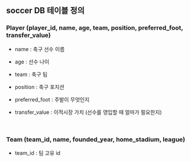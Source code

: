 ## soccer DB 테이블 정의 

### Player (player_id, name, age, team, position, preferred_foot, transfer_value)

- name : 축구 선수 이름

- age : 선수 나이

- team : 축구 팀

- position : 축구 포지션

- preferred_foot : 주발이 무엇인지

- transfer_value : 이적시장 가치 (선수를 영입할 때 얼마가 필요한지)

<br/>

### Team (team_id, name, founded_year, home_stadium, league)

- team_id : 팀 고유 id 























































